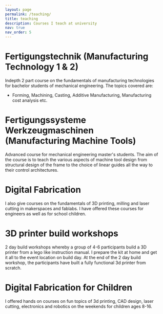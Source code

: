 ```yaml
---
layout: page
permalink: /teaching/
title: teaching
description: Courses I teach at university
nav: true
nav_order: 5
---
```


# Fertigungstechnik (Manufacturing Technology 1 & 2) 

Indepth 2 part course on the fundamentals of manufacturing technologies for bachelor students of mechanical engineering. The topics covered are:
- Forming, Machining, Casting, Additive Manufacturing, Manufacturing cost analysis etc.

# Fertigungssysteme Werkzeugmaschinen (Manufacturing Machine Tools)

Advanced course for mechanical engineering master's students. The aim of the course is to teach the various aspects of machine tool design from structural design of the frame to the choice of linear guides all the way to their control architectures.

# Digital Fabrication

I also give courses on the fundamentals of 3D printing, milling and laser cutting in makerspaces and fablabs. I have offered these courses for engineers as well as for school children.

# 3D printer build workshops

2 day build workshops whereby a group of 4-6 participants build a 3D printer from a lego like instruction manual. I prepare the kit at home and get it all to the event location on build day. At the end of the 2 day build workshop, the participants have built a fully functional 3d printer from scratch.

# Digital Fabrication for Children

I offered hands on courses on fun topics of 3d printing, CAD design, laser cutting, electronics and robotics on the weekends for children ages 8-16.